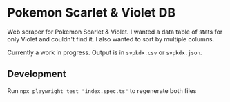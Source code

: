 # Pokemon Scarlet & Violet DB

Web scraper for Pokemon Scarlet & Violet. I wanted a data table of stats for only Violet and couldn't find it. I also wanted to sort by multiple columns.

Currently a work in progress. Output is in `svpkdx.csv` or `svpkdx.json`.

## Development

Run `npx playwright test "index.spec.ts"` to regenerate both files
